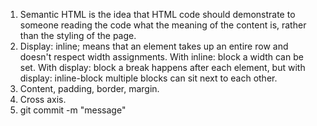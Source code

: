1. Semantic HTML is the idea that HTML code should demonstrate to someone reading the code what the meaning of the content is, rather than the styling of the page.
2. Display: inline; means that an element takes up an entire row and doesn't respect width assignments. With inline: block a width can be set. With display: block a break happens after each element, but with display: inline-block multiple blocks can sit next to each other.
3. Content, padding, border, margin.
4. Cross axis.
5. git commit -m "message"